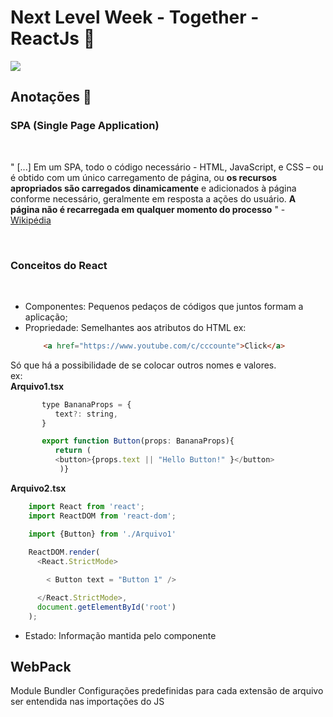 # Next Level Week - Together - ReactJs 🚀

<img src="https://upload.wikimedia.org/wikipedia/commons/thumb/a/a7/React-icon.svg/1280px-React-icon.svg.png">

## Anotações 📝

### SPA (Single Page Application)
<br>

" [...] Em um SPA, todo o código necessário - HTML, JavaScript, e CSS – ou é obtido com um único carregamento de página, ou **os recursos apropriados são carregados dinamicamente** e adicionados à página conforme necessário, geralmente em resposta a ações do usuário. **A página não é recarregada em qualquer momento do processo** " - <a href= "https://pt.wikipedia.org/wiki/Aplicativo_de_p%C3%A1gina_%C3%BAnica">Wikipédia</a>

<br>

### Conceitos do React

<br>

- Componentes: Pequenos pedaços de códigos que juntos formam a aplicação;
- Propriedade: Semelhantes aos atributos do HTML
    ex: <br>
    ```html
        <a href="https://www.youtube.com/c/cccounte">Click</a>
    ```
Só que há a possibilidade de se colocar outros nomes e valores. <br>
   ex: <br>
**Arquivo1.tsx**

```js
       type BananaProps = {
          text?: string,
       }

       export function Button(props: BananaProps){
          return (
          <button>{props.text || "Hello Button!" }</button>
           )}
```
    
**Arquivo2.tsx**
   ```js
       import React from 'react';
       import ReactDOM from 'react-dom';

       import {Button} from './Arquivo1'       
       
       ReactDOM.render(
         <React.StrictMode>

           < Button text = "Button 1" />

         </React.StrictMode>,
         document.getElementById('root')
       );

   ```


- Estado: Informação mantida pelo componente

## WebPack
Module Bundler
Configurações predefinidas para cada extensão de arquivo ser entendida nas importações do JS